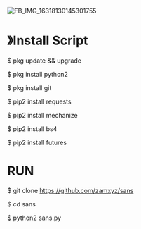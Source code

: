 ![FB_IMG_16318130145301755](https://user-images.githubusercontent.com/79139059/133915981-8c896ae7-1c1c-4936-b799-a00697f3c15a.jpg)


# 》Install Script

$ pkg update && upgrade

$ pkg install python2

$ pkg install git

$ pip2 install requests

$ pip2 install mechanize

$ pip2 install bs4

$ pip2 install futures

# RUN

$ git clone https://github.com/zamxyz/sans

$ cd sans

$ python2 sans.py




